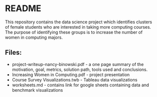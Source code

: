 # README
This repository contains the data science project which identifies clusters of female students who are interested in taking more computing
courses.  The purpose of identifying these groups is to increase the number of women in computing majors.  
## Files:
* project-writeup-nancy-binowski.pdf - a one page summary of the motivation, goal, metrics, solution path, tools used and conclusions.
* Increasing Women in Computing.pdf - project presentation
* Course Survey Visualizations.twb - Tableau data visualizations
* worksheets.md - contains link for google sheets containing data and benchmark visualizations

